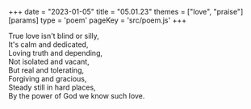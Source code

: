 +++
date = "2023-01-05"
title = "05.01.23"
themes = ["love", "praise"]
[params]
  type = 'poem'
  pageKey = 'src/poem.js'
+++

True love isn't blind or silly,  
It's calm and dedicated,  
Loving truth and depending,  
Not isolated and vacant,  
But real and tolerating,  
Forgiving and gracious,  
Steady still in hard places,  
By the power of God we know such love.
